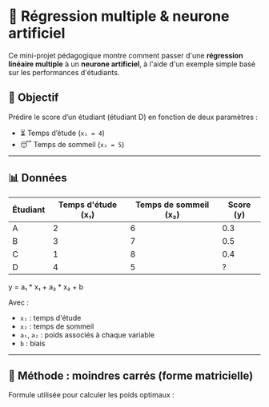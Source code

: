 # 📘 Régression multiple & neurone artificiel

Ce mini-projet pédagogique montre comment passer d'une **régression linéaire multiple** à un **neurone artificiel**, à l'aide d'un exemple simple basé sur les performances d'étudiants.

## 🎯 Objectif

Prédire le score d’un étudiant (étudiant D) en fonction de deux paramètres :

- ⏳ Temps d’étude (`x₁ = 4`)
- 😴 Temps de sommeil (`x₂ = 5`)

---

## 📊 Données

| Étudiant | Temps d'étude (x₁) | Temps de sommeil (x₂) | Score (y) |
| -------- | ------------------ | ---------------------- | --------- |
| A        | 2                  | 6                      | 0.3       |
| B        | 3                  | 7                      | 0.5       |
| C        | 1                  | 8                      | 0.4       |
| D        | 4                  | 5                      | ?         |

y = a₁ * x₁ + a₂ * x₂ + b

Avec :

- `x₁` : temps d'étude  
- `x₂` : temps de sommeil  
- `a₁`, `a₂` : poids associés à chaque variable  
- `b` : biais

---

## 📐 Méthode : moindres carrés (forme matricielle)

Formule utilisée pour calculer les poids optimaux :


